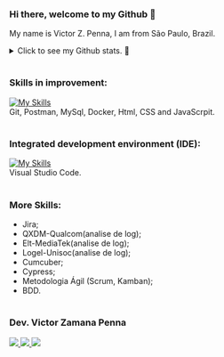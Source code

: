
<!--
//Paleta de cores azul saúde
https://color.adobe.com/pt/search?q=azul%20sa%C3%BAde

//gráfico de commit
https://ashutosh00710.github.io/github-readme-activity-graph/

### Hi there 👋


Here are some ideas to get you started:

- 🔭 I’m currently working on ...
- 🌱 I’m currently learning ...
- 👯 I’m looking to collaborate on ...
- 🤔 I’m looking for help with ...
- 💬 Ask me about ...
- 📫 How to reach me: ...
- 😄 Pronouns: ...
- ⚡ Fun fact: ...
-->

  
<!-- <img width=100% src="https://capsule-render.vercel.app/api?type=waving&color=0487D9&height=120&section=header"/> -->

### Hi there, welcome to my Github 👋 

My name is Victor Z. Penna, I am from São Paulo, Brazil.<br>


<!-- [![Typing SVG](https://readme-typing-svg.herokuapp.com/?color=0487D9&size=35&center=true&vCenter=true&width=1000&lines=HELLO,+my+name+is+Caio+Bello,+from+Brasil-SP;Welcome+to+my+Github's+profile!+:%29)](https://git.io/typing-svg) -->


<details>

  <summary>Click to see my Github stats. 🔭</summary>
   <br>
   
<div align="center">  
  <img width="49%" height="195px" src="https://github-readme-stats.vercel.app/api?username=vzp777&show_icons=true" alt="Victor Zamana github stats" /> 
  <img width="44%" height="195px" src="https://github-readme-stats.vercel.app/api/top-langs/?username=vzp777&layout=compact" />
</div>


![Ashutosh's github activity graph](https://github-readme-activity-graph.cyclic.app/graph?username=vzp777&bg_color=FFFFFF&color=0487D9&line=0487D9&point=0442BF&area=false&hide_border=true)
</details>

#


<!-- https://skillicons.dev/ -->
<!--Icons: https://github.com/tandpfun/skill-icons#readme -->
### Skills in improvement:
[![My Skills](https://skillicons.dev/icons?i=git,postman,mysql,docker,html,css,js&theme=light)](https://github.com/caiobello/)<br>
Git, Postman, MySql, Docker, Html, CSS and JavaScrpit.
 <br>
 
 #
 
### Integrated development environment (IDE):
[![My Skills](https://skillicons.dev/icons?i=vscode&theme=light)](https://github.com/caiobello/)<br>
Visual Studio Code.
<br>

#

### More Skills:
* Jira;
* QXDM-Qualcom(analise de log);
* Elt-MediaTek(analise de log);
* Logel-Unisoc(analise de log);
* Cumcuber;
* Cypress;
* Metodologia Ágil (Scrum, Kamban);
* BDD.

<!-- ### Complementary Courses/Activities:
* Introdução a programação (EBAC)
* Testes automáticos + Curso completo de Teste de software (Udemy Concluido);
* O curso completo de Banco de Dados e SQL, sem mistérios (Udemy Cursando);
* Testes funcionais com Selenium WebDriver: Do básico ao GRID (Udemy Cursando);
* HTML e CSS Básico;
* Excel Básico; -->


#

<!-- https://github.com/iuricode/readme-template/blob/main/badges/badges.md -->

### Dev. Victor Zamana Penna

  <a href="https://www.linkedin.com/in/victor-zamana-penna/" target="_blank"><img src="https://img.shields.io/badge/-LinkedIn-%230077B5?style=for-the-badge&logo=linkedin&logoColor=white" target="_blank">
  <a href="https://api.whatsapp.com/send?phone=5501197561775" target="_blank"><img src="https://img.shields.io/badge/WhatsApp-25D366?style=for-the-badge&logo=whatsapp&logoColor=white">
  <a href = "mailto:victorzamanapenna@gmail.com"><img src="https://img.shields.io/badge/-Gmail-%23333?style=for-the-badge&logo=gmail&logoColor=white" target="_blank"></a>



<!-- <img width=100% src="https://capsule-render.vercel.app/api?type=waving&color=0487D9&height=120&section=footer"/> -->

